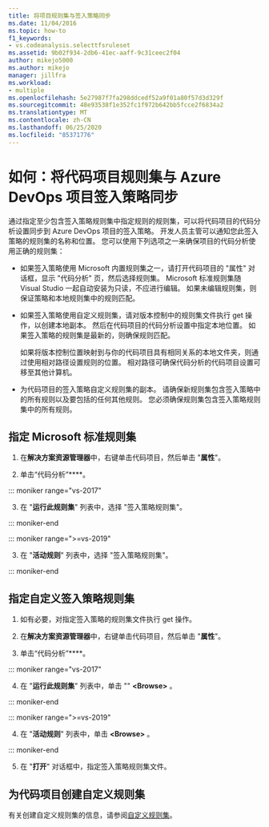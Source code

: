 ```yaml
---
title: 将项目规则集与签入策略同步
ms.date: 11/04/2016
ms.topic: how-to
f1_keywords:
- vs.codeanalysis.selecttfsruleset
ms.assetid: 9b02f934-2db6-41ec-aaff-9c31ceec2f04
author: mikejo5000
ms.author: mikejo
manager: jillfra
ms.workload:
- multiple
ms.openlocfilehash: 5e27987f7fa298ddcedf52a9f01a80f57d3d329f
ms.sourcegitcommit: 48e93538f1e352fc1f972b642bb5fcce2f6834a2
ms.translationtype: MT
ms.contentlocale: zh-CN
ms.lasthandoff: 06/25/2020
ms.locfileid: "85371776"
---
```

# <a name="how-to-synchronize-code-project-rule-sets-with-an-azure-devops-project-check-in-policy"></a>如何：将代码项目规则集与 Azure DevOps 项目签入策略同步

通过指定至少包含签入策略规则集中指定规则的规则集，可以将代码项目的代码分析设置同步到 Azure DevOps 项目的签入策略。 开发人员主管可以通知您此签入策略的规则集的名称和位置。 您可以使用下列选项之一来确保项目的代码分析使用正确的规则集：

- 如果签入策略使用 Microsoft 内置规则集之一，请打开代码项目的 "属性" 对话框，显示 "代码分析" 页，然后选择规则集。 Microsoft 标准规则集随 Visual Studio 一起自动安装为只读，不应进行编辑。 如果未编辑规则集，则保证策略和本地规则集中的规则匹配。

- 如果签入策略使用自定义规则集，请对版本控制中的规则集文件执行 get 操作，以创建本地副本。 然后在代码项目的代码分析设置中指定本地位置。 如果签入策略的规则集是最新的，则确保规则匹配。

     如果将版本控制位置映射到与你的代码项目具有相同关系的本地文件夹，则通过使用相对路径设置规则的位置。 相对路径可确保代码分析的代码项目设置可移至其他计算机。

- 为代码项目的签入策略自定义规则集的副本。 请确保新规则集包含签入策略中的所有规则以及要包括的任何其他规则。 您必须确保规则集包含签入策略规则集中的所有规则。

## <a name="to-specify-a-microsoft-standard-rule-set"></a>指定 Microsoft 标准规则集

1. 在**解决方案资源管理器**中，右键单击代码项目，然后单击 "**属性**"。

2. 单击“代码分析”****。

::: moniker range="vs-2017"

3. 在 "**运行此规则集**" 列表中，选择 "签入策略规则集"。

::: moniker-end

::: moniker range=">=vs-2019"

3. 在 "**活动规则**" 列表中，选择 "签入策略规则集"。

::: moniker-end

## <a name="to-specify-a-custom-check-in-policy-rule-set"></a>指定自定义签入策略规则集

1. 如有必要，对指定签入策略的规则集文件执行 get 操作。

2. 在**解决方案资源管理器**中，右键单击代码项目，然后单击 "**属性**"。

3. 单击“代码分析”****。

::: moniker range="vs-2017"

4. 在 "**运行此规则集**" 列表中，单击 "" **\<Browse>** 。

::: moniker-end

::: moniker range=">=vs-2019"

4. 在 "**活动规则**" 列表中，单击 **\<Browse>** 。

::: moniker-end

5. 在 "**打开**" 对话框中，指定签入策略规则集文件。

## <a name="to-create-a-custom-rule-set-for-a-code-project"></a>为代码项目创建自定义规则集

有关创建自定义规则集的信息，请参阅[自定义规则集](how-to-create-a-custom-rule-set.md)。
